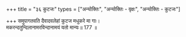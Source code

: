 +++
title = "३६ कुटजः"
types = ["अन्योक्तिः", "अन्योक्तिः - वृक्षः", "अन्योक्तिः - कुटजः"]

+++
समुपागतवति दैवादवलेहां कुटज मधुकरे मा गाः।  
मकरन्दतुन्दिलानामरविन्दानामयं यतो मान्यः॥ 177 ॥  